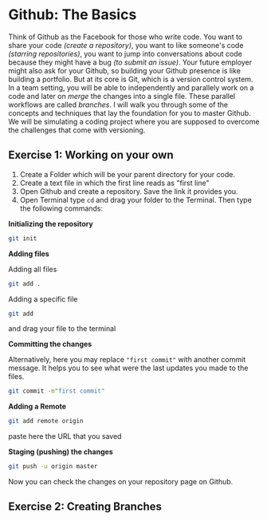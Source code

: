 # Github: The Basics

Think of Github as the Facebook for those who write code. You want to share your code _(create a repository)_, you want to like someone's code _(starring repositories)_, you want to jump into conversations about code because they might have a bug _(to submit an issue)_. Your future employer might also ask for your Github, so building your Github presence is like building a portfolio. But at its core is Git, which is a version control system. In a team setting, you will be able to independently and parallely work on a code and later on _merge_ the changes into a single file. These parallel workflows are called _branches_. I will walk you through some of the concepts and techniques that lay the foundation for you to master Github. We will be simulating a coding project where you are supposed to overcome the challenges that come with versioning.

## Exercise 1: Working on your own

1. Create a Folder which will be your parent directory for your code.
2. Create a text file in which the first line reads as "first line"
3. Open Github and create a repository. Save the link it provides you.
4. Open Terminal type ```cd``` and drag your folder to the Terminal. Then type the following commands:

**Initializing the repository**

```bash
git init
```

**Adding files**

Adding all files
```bash
git add .
```

Adding a specific file
```bash
git add
```
and drag your file to the terminal

**Committing the changes**

Alternatively, here you may replace ```"first commit"``` with another commit message. It helps you to see what were the last updates you made to the files.

```bash
git commit -m"first commit"
```

**Adding a Remote**

```bash
git add remote origin
``` 

paste here the URL that you saved

**Staging (pushing) the changes**

```bash
git push -u origin master
```

Now you can check the changes on your repository page on Github.

## Exercise 2: Creating Branches

